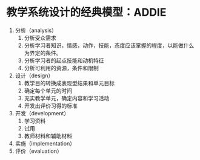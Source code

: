 # 教学系统设计的经典模型：ADDIE

1. 分析（analysis）
   1. 分析受众需求
   2. 分析学习者知识，情感，动作，技能，态度应该掌握的程度，以能做什么为界定的条件。
   3. 分析学习者的起点技能和动机特征
   4. 分析可利用的资源，条件和限制
2. 设计（design）
   1. 教学目的转换成表现型结果和单元目标
   2. 确定每个单元的时间
   3. 充实教学单元，确定内容和学习活动
   4. 开发出评价习得的标准
3. 开发（development）
   1. 学习资料
   2. 试用
   3. 教师材料和辅助材料
4. 实施（implementation）
5. 评价（evaluation）
